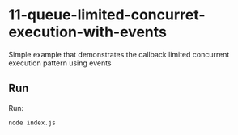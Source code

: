# 11-queue-limited-concurret-execution-with-events

Simple example that demonstrates the callback limited concurrent execution
pattern using events

## Run

Run:

```bash
node index.js
```
